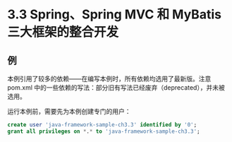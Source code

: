 # 3.3 Spring、Spring MVC 和 MyBatis 三大框架的整合开发

## 例

本例引用了较多的依赖——在编写本例时，所有依赖均选用了最新版。注意 pom.xml 中的一些依赖的写法：部分旧有写法已经废弃（deprecated），并未被选用。

运行本例前，需要先为本例创建专门的用户：

```sql
create user 'java-framework-sample-ch3.3' identified by '0';
grant all privileges on *.* to 'java-framework-sample-ch3.3';
```

